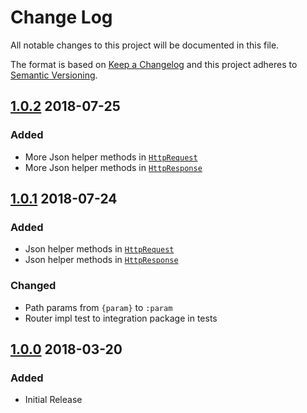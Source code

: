 Change Log
==========

All notable changes to this project will be documented in this file.

The format is based on [Keep a Changelog](http://keepachangelog.com/)
and this project adheres to [Semantic Versioning](http://semver.org/).

## [1.0.2] 2018-07-25
### Added
- More Json helper methods in [`HttpRequest`](src/main/java/com/github/whileloop/rest4j/HttpRequest.java)
- More Json helper methods in [`HttpResponse`](src/main/java/com/github/whileloop/rest4j/HttpResponse.java)
 
## [1.0.1] 2018-07-24
### Added
- Json helper methods in [`HttpRequest`](src/main/java/com/github/whileloop/rest4j/HttpRequest.java)
- Json helper methods in [`HttpResponse`](src/main/java/com/github/whileloop/rest4j/HttpResponse.java)

### Changed
- Path params from `{param}` to `:param`
- Router impl test to integration package in tests


## [1.0.0] 2018-03-20
### Added
- Initial Release

[1.0.0]: https://github.com/while-loop/rest4j/releases/tag/v1.0.0
[1.0.1]: https://github.com/while-loop/rest4j/compare/v1.0.0...v1.0.1
[1.0.2]: https://github.com/while-loop/rest4j/compare/v1.0.1...develop
[unreleased]: https://github.com/while-loop/rest4j/compare/v1.0.1...develop

[comment]: # (Added, Changed, Removed)
